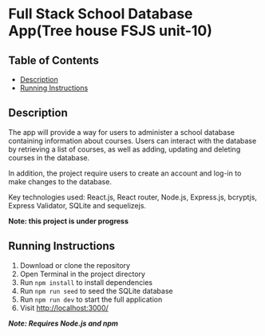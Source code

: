 # Full Stack School Database App(Tree house FSJS unit-10)

## Table of Contents

- [Description](#description)
- [Running Instructions](#running-instructions)

## Description

The app will provide a way for users to administer a school database containing information about courses. Users can interact with the database by retrieving a list of courses, as well as adding, updating and deleting courses in the database.

In addition, the project require users to create an account and log-in to make changes to the database.

Key technologies used: React.js, React router, Node.js, Express.js, bcryptjs, Express Validator, SQLite and sequelizejs.

**Note: this project is under progress**

## Running Instructions

1. Download or clone the repository
2. Open Terminal in the project directory
3. Run `npm install` to install dependencies
4. Run `npm run seed` to seed the SQLite database
5. Run `npm run dev` to start the full application
6. Visit [http://localhost:3000/](http://localhost:3000)

**_Note: Requires Node.js and npm_**
